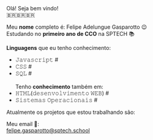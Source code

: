 
<div >
  Olá! Seja bem vindo! <br>
     🇧🇷🇧🇷🇧🇷

Meu **nome** completo é: Felipe Adelungue Gasparotto 😉 <br>
Estudando no **primeiro ano de CCO** na SPTECH 📚 <br>

**Linguagens** que eu tenho conhecimento:
- 𝙹𝚊𝚟𝚊𝚜𝚌𝚛𝚒𝚙𝚝 # 
- 𝙲𝚂𝚂 #
- 𝚂𝚀𝙻 #<br><br>
Tenho **conhecimento** também em:<br>
- 𝙷𝚃𝙼𝙻(𝚍𝚎𝚜𝚎𝚗𝚟𝚘𝚕𝚟𝚒𝚖𝚎𝚗𝚝𝚘 𝚆𝙴𝙱) #
- 𝚂𝚒𝚜𝚝𝚎𝚖𝚊𝚜 𝙾𝚙𝚎𝚛𝚊𝚌𝚒𝚘𝚗𝚊𝚒𝚜 #

Atualmente os projetos que estou trabalhando são: <br>


Meu email 📨:<br>
felipe.gasparotto@sptech.school


</div>
